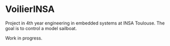 # VoilierINSA
Project in 4th year engineering in embedded systems at INSA Toulouse. The goal is to control a model sailboat.

Work in progress.
